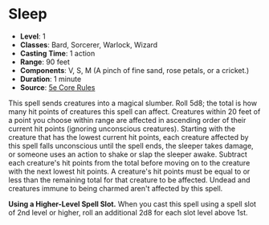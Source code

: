 # Sleep

- **Level**: 1
- **Classes**: Bard, Sorcerer, Warlock, Wizard
- **Casting Time**: 1 action
- **Range**: 90 feet
- **Components**: V, S, M (A pinch of fine sand, rose petals, or a cricket.)
- **Duration**: 1 minute
- **Source**: [5e Core Rules](http://dnd.wizards.com/articles/features/systems-reference-document-srd)

This spell sends creatures into a magical slumber. Roll 5d8; the total is how many hit points of creatures this spell can affect. Creatures within 20 feet of a point you choose within range are affected in ascending order of their current hit points (ignoring unconscious creatures). Starting with the creature that has the lowest current hit points, each creature affected by this spell falls unconscious until the spell ends, the sleeper takes damage, or someone uses an action to shake or slap the sleeper awake. Subtract each creature's hit points from the total before moving on to the creature with the next lowest hit points. A creature's hit points must be equal to or less than the remaining total for that creature to be affected. Undead and creatures immune to being charmed aren't affected by this spell.

**Using a Higher-Level Spell Slot.** When you cast this spell using a spell slot of 2nd level or higher, roll an additional 2d8 for each slot level above 1st.
